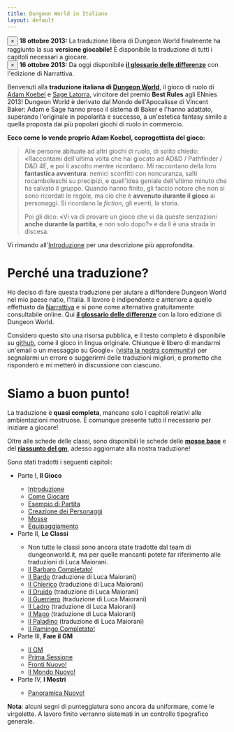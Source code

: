```yaml
---
title: Dungeon World in Italiano
layout: default
---
```


<div class="alert alert-success">
    <button type="button" class="close" data-dismiss="alert">×</button>
    <strong>18 ottobre 2013:</strong> La traduzione libera di Dungeon World finalmente ha raggiunto la sua <strong>versione giocabile!</strong> È disponibile la traduzione di tutti i capitoli necessari a giocare.
</div>

<div class="alert alert-info">
    <button type="button" class="close" data-dismiss="alert">×</button>
    <strong>16 ottobre 2013:</strong> Da oggi disponibile <a href="/glossario" style="font-weight:bold">il glossario delle differenze</a> con l'edizione di Narrattiva.
</div>

Benvenuti alla **traduzione italiana di [Dungeon World][dw]**, il gioco di ruolo di [Adam Koebel][adam] e [Sage Latorra][sage], vincitore del premio **Best Rules** agli ENnies 2013! Dungeon World è derivato dal Mondo dell'Apocalisse di Vincent Baker: Adam e Sage hanno preso il sistema di Baker e l'hanno adattato, superando l'originale in popolarità e successo, a un'estetica fantasy simile a quella proposta dai più popolari giochi di ruolo in commercio.

**Ecco come lo vende proprio Adam Koebel, coprogettista del gioco:**

> Alle persone abituate ad altri giochi di ruolo, di solito chiedo: «Raccontami dell'ultima volta che hai giocato ad AD&D / Pathfinder / D&D 4E, e poi li ascolto mentre ricordano. Mi raccontano della loro **fantastica avventura**: nemici sconfitti con noncuranza, salti rocamboleschi su precipizi, e quell'idea geniale dell'ultimo minuto che ha salvato il gruppo. Quando hanno finito, gli faccio notare che non si sono ricordati le regole, ma ciò che è **avvenuto durante il gioco** ai personaggi. Si ricordano la *fiction*, gli eventi, la storia.
> 
> Poi gli dico: «Vi va di provare un gioco che vi dà queste senzazioni **anche durante la partita**, e non solo dopo?» e da lì è una strada in discesa.﻿

Vi rimando all'[Introduzione](introduzione) per una descrizione più approfondita.

# Perché una traduzione?

Ho deciso di fare questa traduzione per aiutare a diffondere Dungeon World nel mio paese natìo, l'Italia. Il lavoro è indipendente e anteriore a quello effettuato da [Narrattiva](www.narrattiva.it) e si pone come alternativa gratuitamente consultabile online. Qui **[il glossario delle differenze](/glossario)** con la loro edizione di Dungeon World.

Considero questo sito una risorsa pubblica, e il testo completo è disponibile su [github][git], come il gioco in lingua originale. Chiunque è libero di mandarmi un'email o un messaggio su Google+ ([visita la nostra community][community]) per segnalarmi un errore o suggerirmi delle traduzioni migliori, e prometto che risponderò e mi metterò in discussione con ciascuno.

# Siamo a buon punto!

La traduzione è **quasi completa**, mancano solo i capitoli relativi alle ambientazioni mostruose. È comunque presente tutto il necessario per iniziare a giocare!

Oltre alle schede delle classi, sono disponibili le schede delle **[mosse base](pdf/mosse.pdf)** e del **[riassunto del gm](pdf/gm.pdf)**, adesso aggiornate alla nostra traduzione!

Sono stati tradotti i seguenti capitoli:

<ul>
	<li>Parte I,<b> Il Gioco</b></li>
	<ul>
		<li><a href="introduzione">Introduzione</a></li>
		<li><a href="come-giocare">Come Giocare</a></li>
		<li><a href="esempio">Esempio di Partita</a></li>
		<li><a href="creazione-personaggi">Creazione dei Personaggi</a></li>
		<li><a href="mosse">Mosse</a></li>
		<li><a href="equipaggiamento">Equipaggiamento</a></li>
	</ul>
	<li>Parte II, <b>Le Classi</b></li>    
    <ul>
        <li>Non tutte le classi sono ancora state tradotte dal team di dungeonworld.it, ma per quelle mancanti potete far riferimento alle traduzioni di Luca Maiorani.</li>
		<li><a href="/barbaro">Il Barbaro <span class="label label-default">Completato!</span></a></li>	
        <li><a href="/bardo">Il Bardo</a> (traduzione di Luca Maiorani)</li>	
    	<li><a href="/chierico">Il Chierico</a> (traduzione di Luca Maiorani)</li>	
    	<li><a href="/druido">Il Druido</a> (traduzione di Luca Maiorani)</li>	
    	<li><a href="/guerriero">Il Guerriero</a> (traduzione di Luca Maiorani)</li>	
    	<li><a href="/ladro">Il Ladro</a> (traduzione di Luca Maiorani)</li>	
    	<li><a href="/mago">Il Mago</a> (traduzione di Luca Maiorani)</li>	
    	<li><a href="/paladino">Il Paladino</a> (traduzione di Luca Maiorani)</li>	
    	<li><a href="/ramigo">Il Ramingo <span class="label label-default">Completato!</span></a></li>	
    </ul>
	<li>Parte III, <b>Fare il GM</b></li>
	<ul>
		<li><a href="il-gm">Il GM</a></li>
		<li><a href="prima-sessione">Prima Sessione</a></li>
        <li><a href="fronti">Fronti <span class="label label-default">Nuovo!</span></a></li>
        <li><a href="il-mondo">Il Mondo <span class="label label-default">Nuovo!</span></a></li>
	</ul>
    <li>Parte IV, <b>I Mostri</b></li>
	<ul>
		<li><a href="mostri">Panoramica <span class="label label-default">Nuovo!</span></a></li>
	</ul>
</ul>

**Nota**: alcuni segni di punteggiatura sono ancora da uniformare, come le virgolette. A lavoro finito verranno sistemati in un controllo tipografico generale.

[dw]: http://www.dungeon-world.com
[adam]: https://plus.google.com/112484087750169360510
[sage]: https://plus.google.com/117415966179711277938
[community]: https://plus.google.com/communities/114321549831158308890
[git]: https://github.com/claudiofreda/Dungeon-World-Italiano
